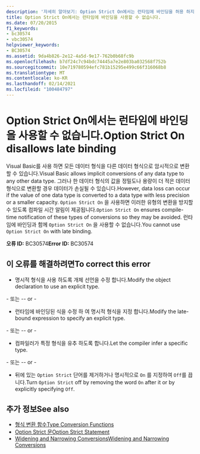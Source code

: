 ```yaml
---
description: '자세히 알아보기: Option Strict On에서는 런타임에 바인딩을 허용 하지 않습니다.'
title: Option Strict On에서는 런타임에 바인딩을 사용할 수 없습니다.
ms.date: 07/20/2015
f1_keywords:
- bc30574
- vbc30574
helpviewer_keywords:
- BC30574
ms.assetid: 9da4b826-2e12-4a5d-9e17-762b0b68fc9b
ms.openlocfilehash: b7df24c7c94bdc74445a7e2e803ba032568f752b
ms.sourcegitcommit: 10e719780594efc781b15295e499c66f316068b8
ms.translationtype: MT
ms.contentlocale: ko-KR
ms.lasthandoff: 02/14/2021
ms.locfileid: "100484797"
---
```

# <a name="option-strict-on-disallows-late-binding"></a><span data-ttu-id="a9d8a-103">Option Strict On에서는 런타임에 바인딩을 사용할 수 없습니다.</span><span class="sxs-lookup"><span data-stu-id="a9d8a-103">Option Strict On disallows late binding</span></span>

<span data-ttu-id="a9d8a-104">Visual Basic를 사용 하면 모든 데이터 형식을 다른 데이터 형식으로 암시적으로 변환할 수 있습니다.</span><span class="sxs-lookup"><span data-stu-id="a9d8a-104">Visual Basic allows implicit conversions of any data type to any other data type.</span></span> <span data-ttu-id="a9d8a-105">그러나 한 데이터 형식의 값을 정밀도나 용량이 더 적은 데이터 형식으로 변환할 경우 데이터가 손실될 수 있습니다.</span><span class="sxs-lookup"><span data-stu-id="a9d8a-105">However, data loss can occur if the value of one data type is converted to a data type with less precision or a smaller capacity.</span></span> <span data-ttu-id="a9d8a-106">`Option Strict On` 을 사용하면 이러한 유형의 변환을 방지할 수 있도록 컴파일 시간 알림이 제공됩니다.</span><span class="sxs-lookup"><span data-stu-id="a9d8a-106">`Option Strict On` ensures compile-time notification of these types of conversions so they may be avoided.</span></span> <span data-ttu-id="a9d8a-107">런타임에 바인딩과 함께 `Option Strict On` 을 사용할 수 없습니다.</span><span class="sxs-lookup"><span data-stu-id="a9d8a-107">You cannot use `Option Strict On` with late binding.</span></span>  

 <span data-ttu-id="a9d8a-108">**오류 ID:** BC30574</span><span class="sxs-lookup"><span data-stu-id="a9d8a-108">**Error ID:** BC30574</span></span>  
  
## <a name="to-correct-this-error"></a><span data-ttu-id="a9d8a-109">이 오류를 해결하려면</span><span class="sxs-lookup"><span data-stu-id="a9d8a-109">To correct this error</span></span>  
  
- <span data-ttu-id="a9d8a-110">명시적 형식을 사용 하도록 개체 선언을 수정 합니다.</span><span class="sxs-lookup"><span data-stu-id="a9d8a-110">Modify the object declaration to use an explicit type.</span></span>  
  
 <span data-ttu-id="a9d8a-111">\- 또는 -</span><span class="sxs-lookup"><span data-stu-id="a9d8a-111">\- or -</span></span>  
  
- <span data-ttu-id="a9d8a-112">런타임에 바인딩된 식을 수정 하 여 명시적 형식을 지정 합니다.</span><span class="sxs-lookup"><span data-stu-id="a9d8a-112">Modify the late-bound expression to specify an explicit type.</span></span>  
  
 <span data-ttu-id="a9d8a-113">\- 또는 -</span><span class="sxs-lookup"><span data-stu-id="a9d8a-113">\- or -</span></span>  
  
- <span data-ttu-id="a9d8a-114">컴파일러가 특정 형식을 유추 하도록 합니다.</span><span class="sxs-lookup"><span data-stu-id="a9d8a-114">Let the compiler infer a specific type.</span></span>  
  
 <span data-ttu-id="a9d8a-115">\- 또는 -</span><span class="sxs-lookup"><span data-stu-id="a9d8a-115">\- or -</span></span>  
  
- <span data-ttu-id="a9d8a-116">뒤에 있는 `Option Strict` 단어를 제거하거나 명시적으로 `On` 를 지정하여 `Off`를 끕니다.</span><span class="sxs-lookup"><span data-stu-id="a9d8a-116">Turn `Option Strict` off by removing the word `On` after it or by explicitly specifying `Off`.</span></span>  
  
## <a name="see-also"></a><span data-ttu-id="a9d8a-117">추가 정보</span><span class="sxs-lookup"><span data-stu-id="a9d8a-117">See also</span></span>

- [<span data-ttu-id="a9d8a-118">형식 변환 함수</span><span class="sxs-lookup"><span data-stu-id="a9d8a-118">Type Conversion Functions</span></span>](../language-reference/functions/type-conversion-functions.md)
- [<span data-ttu-id="a9d8a-119">Option Strict 문</span><span class="sxs-lookup"><span data-stu-id="a9d8a-119">Option Strict Statement</span></span>](../language-reference/statements/option-strict-statement.md)
- [<span data-ttu-id="a9d8a-120">Widening and Narrowing Conversions</span><span class="sxs-lookup"><span data-stu-id="a9d8a-120">Widening and Narrowing Conversions</span></span>](../programming-guide/language-features/data-types/widening-and-narrowing-conversions.md)
